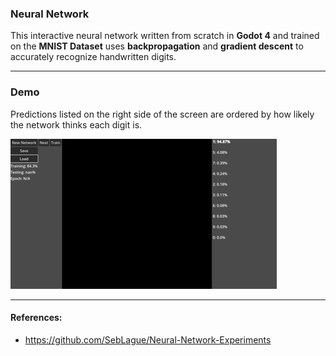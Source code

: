 ### Neural Network

This interactive neural network written from scratch in **Godot 4** and trained on the **MNIST Dataset** uses **backpropagation** and **gradient descent** to accurately recognize handwritten digits.

---

### Demo 
Predictions listed on the right side of the screen are ordered by how likely the network thinks each digit is.

![Demo](demos/demo.gif)

---

#### References:
- https://github.com/SebLague/Neural-Network-Experiments
